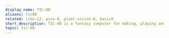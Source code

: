 ```yaml
---
display_name: TIC-80
aliases: tic80
related: liko-12, pico-8, pixel-vision-8, basic8
short_description: TIC-80 is a fantasy computer for making, playing and sharing tiny games.
topic: tic-80
---
```

